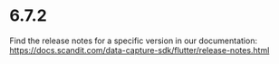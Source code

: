 
# 6.7.2

Find the release notes for a specific version in our documentation: https://docs.scandit.com/data-capture-sdk/flutter/release-notes.html
